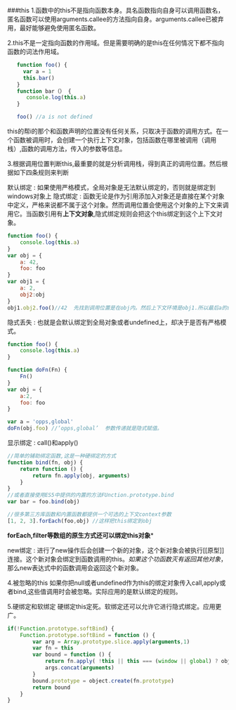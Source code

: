 ###this
1.函数中的this不是指向函数本身。具名函数指向自身可以调用函数名，匿名函数可以使用arguments.callee的方法指向自身。arguments.callee已被弃用，最好能够避免使用匿名函数。

2.this不是一定指向函数的作用域。但是需要明确的是this在任何情况下都不指向函数的词法作用域。
```javascript
   function foo() {
     var a = 1
     this.bar()
   }
   function bar（） {
      console.log(this.a)
   }

   foo() //a is not defined
```
this的帮i的那个和函数声明的位置没有任何关系，只取决于函数的调用方式。在一个函数被调用时，会创建一个执行上下文对象，包括函数在哪里被调用（调用栈）,函数的调用方法，传入的参数等信息。


3.根据调用位置判断this,最重要的就是分析调用栈，得到真正的调用位置。然后根据如下四条规则来判断

默认绑定
:    如果使用严格模式，全局对象是无法默认绑定的，否则就是绑定到windows对象上
隐式绑定
:    函数无论是作为引用添加入对象还是直接在某个对象中定义，严格来说都不属于这个对象。然而调用位置会使用这个对象的上下文来调用它。当函数引用有**上下文对象**,隐式绑定规则会把这个this绑定到这个上下文对象。
```javascript   
function foo() {
    console.log(this.a)
}
var obj = {
    a: 42,
    foo: foo
}
var obj1 = {
    a: 2,
    obj2:obj
}
obj1.obj2.foo()//42  先找到调用位置是在obj内。然后上下文环境是obj1.所以最后a的结果是2
```

隐式丢失
:    也就是会默认绑定到全局对象或者undefined上，却决于是否有严格模式。
```javascript
function foo() {
    console.log(this.a)
}

function doFn(Fn) {
    Fn()
}
var obj = {
    a:2,
    foo: foo
}

var a = 'opps,global'
doFn(obj.foo) //‘opps,global’  参数传递就是隐式赋值。
```

显示绑定
:    call()和apply()
```javascript   
//简单的辅助绑定函数,这是一种硬绑定的方式
function bind(fn, obj) {
    return function () {
        return fn.apply(obj, arguments)
    }
}
//或者直接使用ES5中提供的内置的方法FUnction.prototype.bind
var bar = foo.bind(obj)

//很多第三方库函数和内置函数都提供一个可选的上下文context参数
[1, 2, 3].forEach(foo,obj) //这样把this绑定到obj
```
**forEach,filter等数组的原生方式还可以绑定this对象***

new绑定
:    进行了new操作后会创建一个新的对象，这个新对象会被执行[[原型]]连接。这个新对象会绑定到函数调用的this。*如果这个功函数灭有返回其他对象*，那么new表达式中的函数调用会返回这个新对象。

4.被忽略的this
如果你把null或者undefined作为this的绑定对象传入call,apply或者bind,这些值调用时会被忽略。实际应用的是默认绑定的规则。

5.硬绑定和软绑定
硬绑定this定死。软绑定还可以允许它进行隐式绑定。应用更广。
```javascript
if(!Function.prototype.softBind) {
    Function.prototype.softBind = function () {
        var arg = Array.prototype.slice.apply(arguments,1)
        var fn = this
        var bound = function () {
            return fn.apply( !this || this === (window || global) ? obj : this,
            args.concat(arguments)
        }
        bound.prototype = object.create(fn.prototype)
        return bound
    }
}


